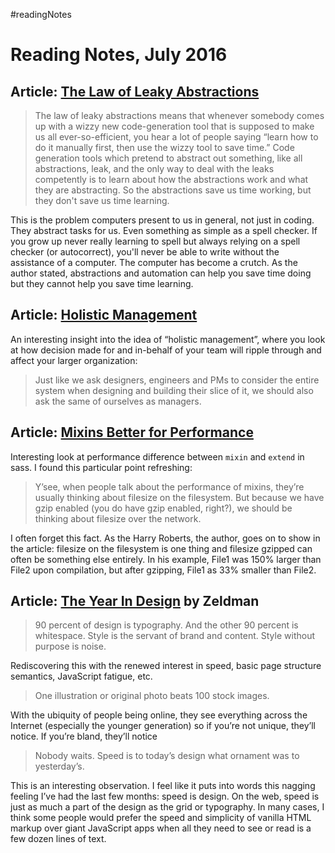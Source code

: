 #readingNotes

# Reading Notes, July 2016

## Article: [The Law of Leaky Abstractions](http://www.joelonsoftware.com/articles/LeakyAbstractions.html)

> The law of leaky abstractions means that whenever somebody comes up with a wizzy new code-generation tool that is supposed to make us all ever-so-efficient, you hear a lot of people saying “learn how to do it manually first, then use the wizzy tool to save time.” Code generation tools which pretend to abstract out something, like all abstractions, leak, and the only way to deal with the leaks competently is to learn about how the abstractions work and what they are abstracting. So the abstractions save us time working, but they don't save us time learning.

This is the problem computers present to us in general, not just in coding. They abstract tasks for us. Even something as simple as a spell checker. If you grow up never really learning to spell but always relying on a spell checker (or autocorrect), you'll never be able to write without the assistance of a computer. The computer has become a crutch.  As the author stated, abstractions and automation can help you save time doing but they cannot help you save time learning.

## Article: [Holistic Management](http://blog.capwatkins.com/holistic-management)

An interesting insight into the idea of “holistic management”, where you look at how decision made for and in-behalf of your team will ripple through and affect your larger organization:

> Just like we ask designers, engineers and PMs to consider the entire system when designing and building their slice of it, we should also ask the same of ourselves as managers.

## Article: [Mixins Better for Performance](http://csswizardry.com/2016/02/mixins-better-for-performance/)

Interesting look at performance difference between `mixin` and `extend` in sass. I found this particular point refreshing:

> Y’see, when people talk about the performance of mixins, they’re usually thinking about filesize on the filesystem. But because we have gzip enabled (you do have gzip enabled, right?), we should be thinking about filesize over the network.

I often forget this fact. As the Harry Roberts, the author, goes on to show in the article: filesize on the filesystem is one thing and filesize gzipped can often be something else entirely. In his example, File1 was 150% larger than File2 upon compilation, but after gzipping, File1 as 33% smaller than File2.

## Article: [The Year In Design](http://www.zeldman.com/2015/12/24/the-year-in-design/) by Zeldman

> 90 percent of design is typography. And the other 90 percent is whitespace.
> Style is the servant of brand and content. Style without purpose is noise.

Rediscovering this with the renewed interest in speed, basic page structure semantics, JavaScript fatigue, etc.

> One illustration or original photo beats 100 stock images.

With the ubiquity of people being online, they see everything across the Internet (especially the younger generation) so if you’re not unique, they’ll notice. If you’re bland, they’ll notice

> Nobody waits. Speed is to today’s design what ornament was to yesterday’s.

This is an interesting observation. I feel like it puts into words this nagging feeling I’ve had the last few months: speed is design. On the web, speed is just as much a part of the design as the grid or typography. In many cases, I think some people would prefer the speed and simplicity of vanilla HTML markup over giant JavaScript apps when all they need to see or read is a few dozen lines of text.
